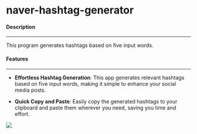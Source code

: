 # naver-hashtag-generator

#### Description
---
This program generates hashtags based on five input words.

#### Features
---
- **Effortless Hashtag Generation**: This app generates relevant hashtags based on five input words, making it simple to enhance your social media posts.

- **Quick Copy and Paste**: Easily copy the generated hashtags to your clipboard and paste them wherever you need, saving you time and effort.

![](https://velog.velcdn.com/images/janequeen/post/87138a30-a0d8-4749-b520-47abc7d8ce35/image.jpg)
